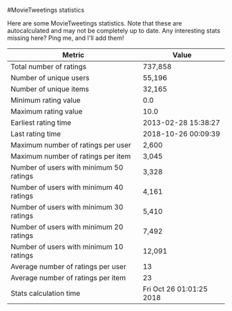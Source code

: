 #MovieTweetings statistics

Here are some MovieTweetings statistics. Note that these are autocalculated and may not be completely up to date. Any interesting stats missing here? Ping me, and I'll add them!

Metric | Value
--- | ---
Total number of ratings                 | 737,858
Number of unique users                  | 55,196
Number of unique items                  | 32,165
Minimum rating value                    | 0.0
Maximum rating value                    | 10.0
Earliest rating time                    | 2013-02-28 15:38:27
Last rating time                        | 2018-10-26 00:09:39
Maximum number of ratings per user      | 2,600
Maximum number of ratings per item      | 3,045
Number of users with minimum 50 ratings | 3,328
Number of users with minimum 40 ratings | 4,161
Number of users with minimum 30 ratings | 5,410
Number of users with minimum 20 ratings | 7,492
Number of users with minimum 10 ratings | 12,091
Average number of ratings per user      | 13
Average number of ratings per item      | 23
Stats calculation time                  | Fri Oct 26 01:01:25 2018

